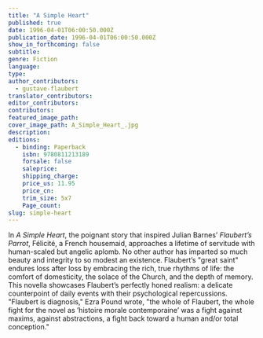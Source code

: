 ```yaml
---
title: "A Simple Heart"
published: true
date: 1996-04-01T06:00:50.000Z
publication_date: 1996-04-01T06:00:50.000Z
show_in_forthcoming: false
subtitle:
genre: Fiction
language:
type:
author_contributors:
  - gustave-flaubert
translator_contributors:
editor_contributors:
contributors:
featured_image_path:
cover_image_path: A_Simple_Heart_.jpg
description:
editions:
  - binding: Paperback
    isbn: 9780811213189
    forsale: false
    saleprice:
    shipping_charge:
    price_us: 11.95
    price_cn:
    trim_size: 5x7
    Page_count:
slug: simple-heart
---
```


In _A Simple Heart_, the poignant story that inspired Julian Barnes’ _Flaubert’s Parrot_, Félicité, a French housemaid, approaches a lifetime of servitude with human-scaled but angelic aplomb. No other author has imparted so much beauty and integrity to so modest an existence. Flaubert’s "great saint" endures loss after loss by embracing the rich, true rhythms of life: the comfort of domesticity, the solace of the Church, and the depth of memory. This novella showcases Flaubert’s perfectly honed realism: a delicate counterpoint of daily events with their psychological repercussions. "Flaubert is diagnosis," Ezra Pound wrote, "the whole of Flaubert, the whole fight for the novel as ’histoire morale contemporaine’ was a fight against maxims, against abstractions, a fight back toward a human and/or total conception."

